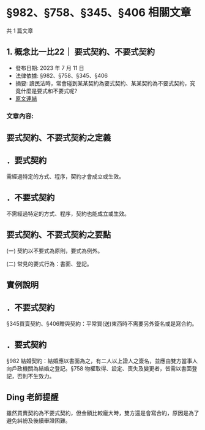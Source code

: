 # §982、§758、§345、§406 相關文章

共 1 篇文章

## 1. 概念比一比22｜ 要式契約、不要式契約

- 發布日期: 2023 年 7 月 11 日
- 法律依據: §982、§758、§345、§406
- 摘要: 讀民法時，常會碰到某某契約為要式契約、某某契約為不要式契約，究竟什麼是要式和不要式呢?
- [原文連結](https://www.jasper-realestate.com/%e6%a6%82%e5%bf%b5%e6%af%94%e4%b8%80%e6%af%9422-%e8%a6%81%e5%bc%8f%e5%a5%91%e7%b4%84_%e4%b8%8d%e8%a6%81%e5%bc%8f%e5%a5%91%e7%b4%84/)

### 文章內容:

## 要式契約、不要式契約之定義

## ．要式契約

需經過特定的方式、程序，契約才會成立或生效。

## ．不要式契約

不需經過特定的方式、程序，契約也能成立或生效。

## 要式契約、不要式契約之要點

(一) 契約以不要式為原則，要式為例外。

(二) 常見的要式行為：書面、登記。

## 實例說明

## ．不要式契約

§345買賣契約、§406贈與契約：平常買(送)東西時不需要另外簽名或是寫合約。

## ．要式契約

§982 結婚契約：結婚應以書面為之，有二人以上證人之簽名，並應由雙方當事人向戶政機關為結婚之登記。§758 物權取得、設定、喪失及變更者，皆需以書面登記，否則不生效力。

## Ding 老師提醒

雖然買賣契約為不要式契約，但金額比較龐大時，雙方還是會寫合約，原因是為了避免糾紛及後續舉證困難。